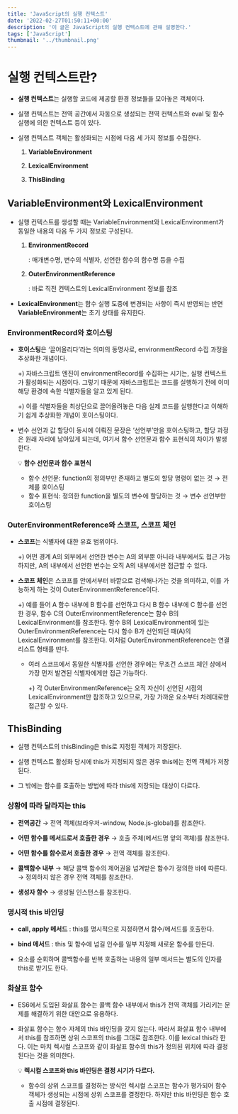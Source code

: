 ```yaml
---
title: 'JavaScript의 실행 컨텍스트'
date: '2022-02-27T01:50:11+00:00'
description: '이 글은 JavaScript의 실행 컨텍스트에 관해 설명한다.'
tags: ['JavaScript']
thumbnail: '../thumbnail.png'
---
```


# 실행 컨텍스트란?

- **실행 컨텍스트**는 실행할 코드에 제공할 환경 정보들을 모아놓은 객체이다.

- 실행 컨텍스트는 전역 공간에서 자동으로 생성되는 전역 컨텍스트와 eval 및 함수 실행에 의한 컨텍스트 등이 있다.

- 실행 컨텍스트 객체는 활성화되는 시점에 다음 세 가지 정보를 수집한다.

  1. **VariableEnvironment**

  2. **LexicalEnvironment**

  3. **ThisBinding**

## VariableEnvironment와 LexicalEnvironment

- 실행 컨텍스트를 생성할 때는 VariableEnvironment와 LexicalEnvironment가 동일한 내용의 다음 두 가지 정보로 구성된다.

  1. **EnvironmentRecord**

     : 매개변수명, 변수의 식별자, 선언한 함수의 함수명 등을 수집

  2. **OuterEnvironmentReference**

     : 바로 직전 컨텍스트의 LexicalEnvironment 정보를 참조

- **LexicalEnvironment**는 함수 실행 도중에 변경되는 사항이 즉시 반영되는 반면 **VariableEnvironment**는 초기 상태를 유지한다.

### EnvironmentRecord와 호이스팅

- **호이스팅**은 ‘끌어올리다’라는 의미의 동명사로, environmentRecord 수집 과정을 추상화한 개념이다.

  +) 자바스크립트 엔진이 environmentRecord를 수집하는 시기는, 실행 컨텍스트가 활성화되는 시점이다. 그렇기 때문에 자바스크립트는 코드를 실행하기 전에 이미 해당 환경에 속한 식별자들을 알고 있게 된다.

  +) 이를 식별자들을 최상단으로 끌어올려놓은 다음 실제 코드를 실행한다고 이해하기 쉽게 추상화한 개념이 호이스팅이다.

- 변수 선언과 값 할당이 동시에 이뤄진 문장은 ‘선언부’만을 호이스팅하고, 할당 과정은 원래 자리에 남아있게 되는데, 여기서 함수 선언문과 함수 표현식의 차이가 발생한다.

  💡 **함수 선언문과 함수 표현식**

  - 함수 선언문: function의 정의부만 존재하고 별도의 할당 명령이 없는 것
    → 전체를 호이스팅
  - 함수 표현식: 정의한 function을 별도의 변수에 할당하는 것
    → 변수 선언부만 호이스팅

### OuterEnvironmentReference와 스코프, 스코프 체인

- **스코프**는 식별자에 대한 유효 범위이다.

  +) 어떤 경계 A의 외부에서 선언한 변수는 A의 외부뿐 아니라 내부에서도 접근 가능하지만, A의 내부에서 선언한 변수는 오직 A의 내부에서만 접근할 수 있다.

- **스코프 체인**은 스코프를 안에서부터 바깥으로 검색해나가는 것을 의미하고, 이를 가능하게 하는 것이 OuterEnvironmentReference이다.

  +) 예를 들어 A 함수 내부에 B 함수를 선언하고 다시 B 함수 내부에 C 함수를 선언한 경우, 함수 C의 OuterEnvironmentReference는 함수 B의 LexicalEnvironment를 참조한다. 함수 B의 LexicalEnvironment에 있는 OuterEnvironmentReference는 다시 함수 B가 선언되던 때(A)의 LexicalEnvironment를 참조한다. 이처럼 OuterEnvironmentReference는 연결 리스트 형태를 띤다.

  - 여러 스코프에서 동일한 식별자를 선언한 경우에는 무조건 스코프 체인 상에서 가장 먼저 발견된 식별자에게만 접근 가능하다.

    +) 각 OuterEnvironmentReference는 오직 자신이 선언된 시점의 LexicalEnvironment만 참조하고 있으므로, 가장 가까운 요소부터 차례대로만 접근할 수 있다.

## ThisBinding

- 실행 컨텍스트의 thisBinding은 this로 지정된 객체가 저장된다.

- 실행 컨텍스트 활성화 당시에 this가 지정되지 않은 경우 this에는 전역 객체가 저장된다.

- 그 밖에는 함수를 호출하는 방법에 따라 this에 저장되는 대상이 다르다.

### 상황에 따라 달라지는 this

- **전역공간**
  → 전역 객체(브라우저-window, Node.js-global)를 참조한다.

- **어떤 함수를 메서드로서 호출한 경우**
  → 호출 주체(메서드명 앞의 객체)를 참조한다.

- **어떤 함수를 함수로서 호출한 경우**
  → 전역 객체를 참조한다.

- **콜백함수 내부**
  → 해당 콜백 함수의 제어권을 넘겨받은 함수가 정의한 바에 따른다.
  → 정의하지 않은 경우 전역 객체를 참조한다.

- **생성자 함수**
  → 생성될 인스턴스를 참조한다.

### 명시적 this 바인딩

- **call, apply 메서드**
  : this를 명시적으로 지정하면서 함수/메서드를 호출한다.

- **bind 메서드**
  : this 및 함수에 넘길 인수를 일부 지정해 새로운 함수를 만든다.
- 요소를 순회하며 콜백함수를 반복 호출하는 내용의 일부 메서드는 별도의 인자를 this로 받기도 한다.

### 화살표 함수

- ES6에서 도입된 화살표 함수는 콜백 함수 내부에서 this가 전역 객체를 가리키는 문제를 해결하기 위한 대안으로 유용하다.

- 화살표 함수는 함수 자체의 this 바인딩을 갖지 않는다. 따라서 화살표 함수 내부에서 this를 참조하면 상위 스코프의 this를 그대로 참조한다. 이를 lexical this라 한다. 이는 마치 렉시컬 스코프와 같이 화살표 함수의 this가 정의된 위치에 따라 결정된다는 것을 의미한다.

  💡 **렉시컬 스코프와 this 바인딩은 결정 시기가 다르다.**

  - 함수의 상위 스코프를 결정하는 방식인 렉시컬 스코프는 함수가 평가되어 함수 객체가 생성되는 시점에 상위 스코프를 결정한다. 하지만 this 바인딩은 함수 호출 시점에 결정된다.
